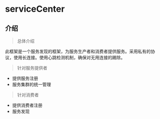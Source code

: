 # serviceCenter

## 介绍

> 总体介绍

此框架是一个服务发现的框架，为服务生产者和消费者提供服务。采用私有的协议，使用长连接。使用心跳检测机制，确保对无用连接的踢除。

> 针对服务提供者

* 提供服务注册
* 服务集群的统一管理

> 针对消费者

* 提供消费者注册
* 服务发现